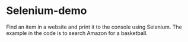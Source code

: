 # Selenium-demo
Find an item in a website and print it to the console using Selenium.
The example in the code is to search Amazon for a basketball.
